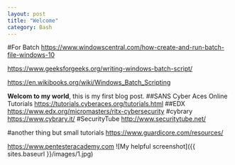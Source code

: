 ```yaml
---
layout: post
title: "Welcome"
category: Bash
---
```


#For Batch
https://www.windowscentral.com/how-create-and-run-batch-file-windows-10

https://www.geeksforgeeks.org/writing-windows-batch-script/

https://en.wikibooks.org/wiki/Windows_Batch_Scripting

**Welcom to my world**, this is my first blog post.
##SANS Cyber Aces Online Tutorials
https://tutorials.cyberaces.org/tutorials.html
##EDX
https://www.edx.org/micromasters/ritx-cybersecurity
#cybrary
https://www.cybrary.it/
#SecurityTube
http://www.securitytube.net/

#another thing but small tutorials
https://www.guardicore.com/resources/

https://www.pentesteracademy.com
![My helpful screenshot]({{ sites.baseurl }}/images/1.jpg)
